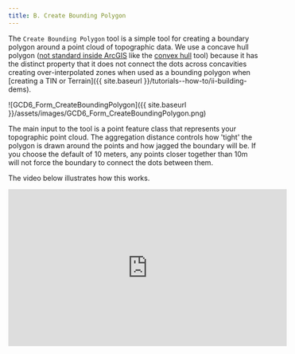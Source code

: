 ```yaml
---
title: B. Create Bounding Polygon
---
```


The `Create Bounding Polygon` tool is a simple tool for creating a boundary polygon around a point cloud of topographic data. We use a concave hull polygon ([not standard inside ArcGIS](http://forums.arcgis.com/threads/3151-Points-to-Polygon-quot-Footprint-quot?p=52952&viewfull=1#post52952) like the [convex hull](http://help.arcgis.com/en/arcgisdesktop/10.0/help/index.html#//00170000003q000000) tool) because it has the distinct property that it does not connect the dots across concavities creating over-interpolated zones when used as a bounding polygon when [creating a TIN or Terrain]({{ site.baseurl }}/tutorials--how-to/ii-building-dems). 

![GCD6_Form_CreateBoundingPolygon]({{ site.baseurl }}/assets/images/GCD6_Form_CreateBoundingPolygon.png)

The main input to the tool is a point feature class that represents your topographic point cloud. The aggregation distance controls how 'tight' the polygon is drawn around the points and how jagged the boundary will be. If you choose the default of 10 meters, any points closer together than 10m will not force the boundary to connect the dots between them.

The video below illustrates how this works.

<iframe width="560" height="315" src="https://www.youtube.com/embed/fGRpn_nZM0Y" frameborder="0" gesture="media" allow="encrypted-media" allowfullscreen></iframe>
